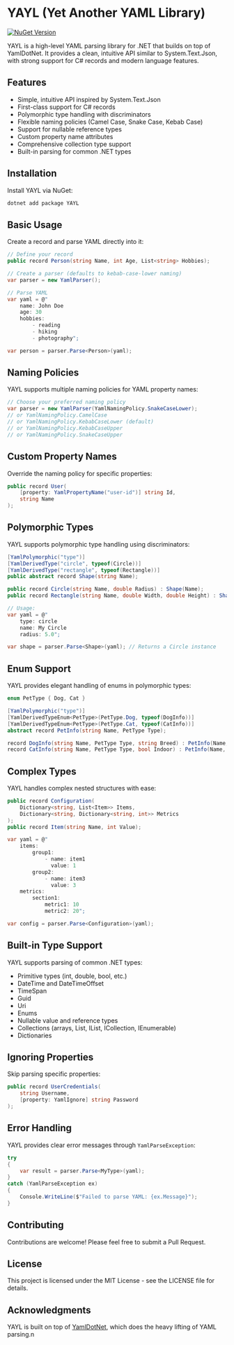 # YAYL (Yet Another YAML Library)

[![NuGet Version](https://img.shields.io/nuget/v/YAYL)](https://www.nuget.org/packages/YAYL)


YAYL is a high-level YAML parsing library for .NET that builds on top of YamlDotNet. It provides a clean, intuitive API similar to System.Text.Json, with strong support for C# records and modern language features.

## Features

- Simple, intuitive API inspired by System.Text.Json
- First-class support for C# records
- Polymorphic type handling with discriminators
- Flexible naming policies (Camel Case, Snake Case, Kebab Case)
- Support for nullable reference types
- Custom property name attributes
- Comprehensive collection type support
- Built-in parsing for common .NET types

## Installation

Install YAYL via NuGet:

```bash
dotnet add package YAYL
```

## Basic Usage

Create a record and parse YAML directly into it:

```csharp
// Define your record
public record Person(string Name, int Age, List<string> Hobbies);

// Create a parser (defaults to kebab-case-lower naming)
var parser = new YamlParser();

// Parse YAML
var yaml = @"
    name: John Doe
    age: 30
    hobbies:
        - reading
        - hiking
        - photography";

var person = parser.Parse<Person>(yaml);
```

## Naming Policies

YAYL supports multiple naming policies for YAML property names:

```csharp
// Choose your preferred naming policy
var parser = new YamlParser(YamlNamingPolicy.SnakeCaseLower);
// or YamlNamingPolicy.CamelCase
// or YamlNamingPolicy.KebabCaseLower (default)
// or YamlNamingPolicy.KebabCaseUpper
// or YamlNamingPolicy.SnakeCaseUpper
```

## Custom Property Names

Override the naming policy for specific properties:

```csharp
public record User(
    [property: YamlPropertyName("user-id")] string Id,
    string Name
);
```

## Polymorphic Types

YAYL supports polymorphic type handling using discriminators:

```csharp
[YamlPolymorphic("type")]
[YamlDerivedType("circle", typeof(Circle))]
[YamlDerivedType("rectangle", typeof(Rectangle))]
public abstract record Shape(string Name);

public record Circle(string Name, double Radius) : Shape(Name);
public record Rectangle(string Name, double Width, double Height) : Shape(Name);

// Usage:
var yaml = @"
    type: circle
    name: My Circle
    radius: 5.0";

var shape = parser.Parse<Shape>(yaml); // Returns a Circle instance
```

## Enum Support

YAYL provides elegant handling of enums in polymorphic types:

```csharp
enum PetType { Dog, Cat }

[YamlPolymorphic("type")]
[YamlDerivedTypeEnum<PetType>(PetType.Dog, typeof(DogInfo))]
[YamlDerivedTypeEnum<PetType>(PetType.Cat, typeof(CatInfo))]
abstract record PetInfo(string Name, PetType Type);

record DogInfo(string Name, PetType Type, string Breed) : PetInfo(Name, Type);
record CatInfo(string Name, PetType Type, bool Indoor) : PetInfo(Name, Type);
```

## Complex Types

YAYL handles complex nested structures with ease:

```csharp
public record Configuration(
    Dictionary<string, List<Item>> Items,
    Dictionary<string, Dictionary<string, int>> Metrics
);
public record Item(string Name, int Value);

var yaml = @"
    items:
        group1:
            - name: item1
              value: 1
        group2:
            - name: item3
              value: 3
    metrics:
        section1:
            metric1: 10
            metric2: 20";

var config = parser.Parse<Configuration>(yaml);
```

## Built-in Type Support

YAYL supports parsing of common .NET types:
- Primitive types (int, double, bool, etc.)
- DateTime and DateTimeOffset
- TimeSpan
- Guid
- Uri
- Enums
- Nullable value and reference types
- Collections (arrays, List<T>, IList<T>, ICollection<T>, IEnumerable<T>)
- Dictionaries

## Ignoring Properties

Skip parsing specific properties:

```csharp
public record UserCredentials(
    string Username,
    [property: YamlIgnore] string Password
);
```

## Error Handling

YAYL provides clear error messages through `YamlParseException`:

```csharp
try
{
    var result = parser.Parse<MyType>(yaml);
}
catch (YamlParseException ex)
{
    Console.WriteLine($"Failed to parse YAML: {ex.Message}");
}
```

## Contributing

Contributions are welcome! Please feel free to submit a Pull Request.

## License

This project is licensed under the MIT License - see the LICENSE file for details.

## Acknowledgments

YAYL is built on top of [YamlDotNet](https://github.com/aaubry/YamlDotNet), which does the heavy lifting of YAML parsing.n
